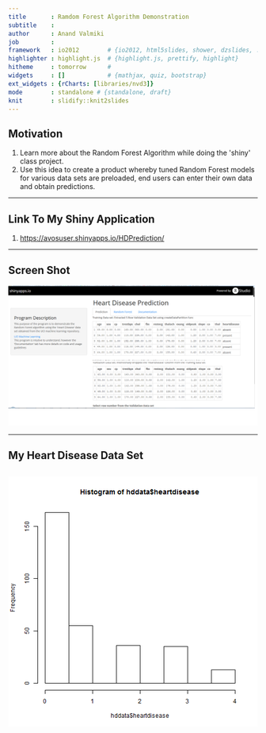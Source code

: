 ```yaml
---
title       : Ramdom Forest Algorithm Demonstration
subtitle    : 
author      : Anand Valmiki
job         : 
framework   : io2012        # {io2012, html5slides, shower, dzslides, ...}
highlighter : highlight.js  # {highlight.js, prettify, highlight}
hitheme     : tomorrow      # 
widgets     : []            # {mathjax, quiz, bootstrap}
ext_widgets : {rCharts: [libraries/nvd3]}
mode        : standalone # {standalone, draft}
knit        : slidify::knit2slides
---
```


## Motivation

1. Learn more about the Random Forest Algorithm while doing the 'shiny' class project.
2. Use this idea to create a product whereby tuned Random Forest models for various data sets are preloaded, end users can enter their own data and obtain predictions.

---

## Link To My Shiny Application

1. https://avosuser.shinyapps.io/HDPrediction/

---

## Screen Shot

![alt text](assets/img/hdprediction.png)

---

## My Heart Disease Data Set

![plot of chunk interactive](assets/fig/interactive-1.png) 
--- 





